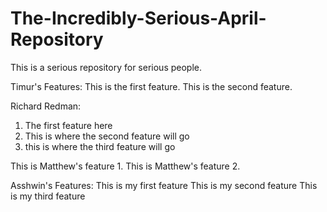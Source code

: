 # The-Incredibly-Serious-April-Repository
This is a serious repository for serious people.

Timur's Features:
This is the first feature.
This is the second feature.

Richard Redman:
1. The first feature here
2. This is where the second feature will go
3. this is where the third feature will go

This is Matthew's feature 1.
This is Matthew's feature 2.

Asshwin's Features:
This is my first feature
This is my second feature
This is my third feature
